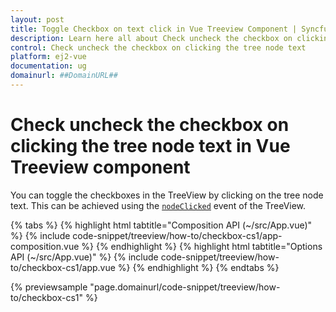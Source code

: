 ```yaml
---
layout: post
title: Toggle Checkbox on text click in Vue Treeview Component | Syncfusion
description: Learn here all about Check uncheck the checkbox on clicking the tree node text in Syncfusion Vue Treeview component of Syncfusion Essential JS 2 and more.
control: Check uncheck the checkbox on clicking the tree node text 
platform: ej2-vue
documentation: ug
domainurl: ##DomainURL##
---
```


# Check uncheck the checkbox on clicking the tree node text in Vue Treeview component

You can toggle the checkboxes in the TreeView by clicking on the tree node text. This can be achieved using the [`nodeClicked`](https://helpej2.syncfusion.com/vue/documentation/api/treeview#nodeclicked) event of the TreeView.

{% tabs %}
{% highlight html tabtitle="Composition API (~/src/App.vue)" %}
{% include code-snippet/treeview/how-to/checkbox-cs1/app-composition.vue %}
{% endhighlight %}
{% highlight html tabtitle="Options API (~/src/App.vue)" %}
{% include code-snippet/treeview/how-to/checkbox-cs1/app.vue %}
{% endhighlight %}
{% endtabs %}
        
{% previewsample "page.domainurl/code-snippet/treeview/how-to/checkbox-cs1" %}
